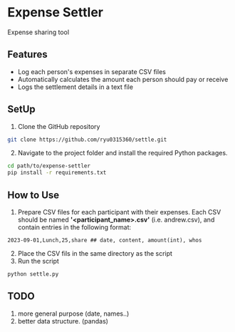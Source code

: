 # Expense Settler
Expense sharing tool

## Features
+ Log each person's expenses in separate CSV files
+ Automatically calculates the amount each person should pay or receive
+ Logs the settlement details in a text file

## SetUp
1. Clone the GitHub repository
```bash
git clone https://github.com/ryu0315360/settle.git
```
2. Navigate to the project folder and install the required Python packages.
```bash
cd path/to/expense-settler
pip install -r requirements.txt
```

## How to Use
1. Prepare CSV files for each participant with their expenses. Each CSV should be named **'<participant_name>.csv'** (i.e. andrew.csv), and contain entries in the following format:
```csv
2023-09-01,Lunch,25,share ## date, content, amount(int), whos
```
2. Place the CSV fils in the same directory as the script
3. Run the script
```bash
python settle.py
```

## TODO
1. more general purpose (date, names..)
2. better data structure. (pandas)
